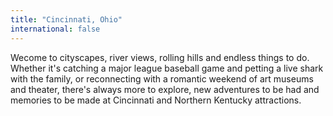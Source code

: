 ```yaml
---
title: "Cincinnati, Ohio"
international: false
---
```


Wecome to cityscapes, river views, rolling hills and endless things to do. Whether it's catching a major league baseball game and petting a live shark with the family, or reconnecting with a romantic weekend of art museums and theater, there's always more to explore, new adventures to be had and memories to be made at Cincinnati and Northern Kentucky attractions.
  